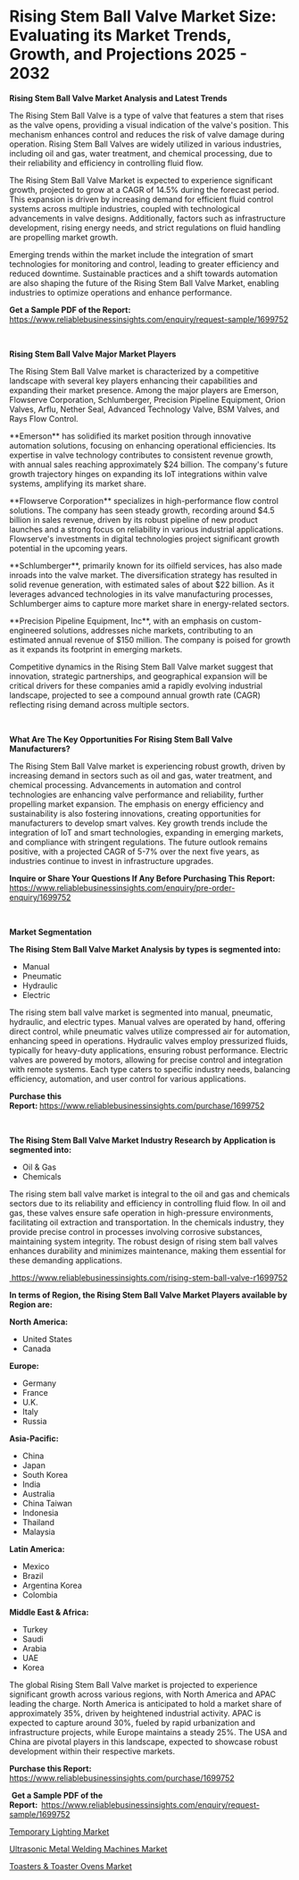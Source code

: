 <p><h1>Rising Stem Ball Valve Market Size: Evaluating its Market Trends, Growth, and Projections 2025 - 2032</h1></p><p><strong>Rising Stem Ball Valve Market Analysis and Latest Trends</strong></p>
<p><p>The Rising Stem Ball Valve is a type of valve that features a stem that rises as the valve opens, providing a visual indication of the valve's position. This mechanism enhances control and reduces the risk of valve damage during operation. Rising Stem Ball Valves are widely utilized in various industries, including oil and gas, water treatment, and chemical processing, due to their reliability and efficiency in controlling fluid flow.</p><p>The Rising Stem Ball Valve Market is expected to experience significant growth, projected to grow at a CAGR of 14.5% during the forecast period. This expansion is driven by increasing demand for efficient fluid control systems across multiple industries, coupled with technological advancements in valve designs. Additionally, factors such as infrastructure development, rising energy needs, and strict regulations on fluid handling are propelling market growth. </p><p>Emerging trends within the market include the integration of smart technologies for monitoring and control, leading to greater efficiency and reduced downtime. Sustainable practices and a shift towards automation are also shaping the future of the Rising Stem Ball Valve Market, enabling industries to optimize operations and enhance performance.</p></p>
<p><strong>Get a Sample PDF of the Report:&nbsp;</strong> <a href="https://www.reliablebusinessinsights.com/enquiry/request-sample/1699752?utm_campaign=62&utm_medium=2&utm_source=Github&utm_content=ia&utm_term=09012025&utm_id=rising-stem-ball-valve">https://www.reliablebusinessinsights.com/enquiry/request-sample/1699752</a></p>
<p>&nbsp;</p>
<p><strong>Rising Stem Ball Valve Major Market Players</strong></p>
<p><p>The Rising Stem Ball Valve market is characterized by a competitive landscape with several key players enhancing their capabilities and expanding their market presence. Among the major players are Emerson, Flowserve Corporation, Schlumberger, Precision Pipeline Equipment, Orion Valves, Arflu, Nether Seal, Advanced Technology Valve, BSM Valves, and Rays Flow Control.</p><p>**Emerson** has solidified its market position through innovative automation solutions, focusing on enhancing operational efficiencies. Its expertise in valve technology contributes to consistent revenue growth, with annual sales reaching approximately $24 billion. The company's future growth trajectory hinges on expanding its IoT integrations within valve systems, amplifying its market share.</p><p>**Flowserve Corporation** specializes in high-performance flow control solutions. The company has seen steady growth, recording around $4.5 billion in sales revenue, driven by its robust pipeline of new product launches and a strong focus on reliability in various industrial applications. Flowserve's investments in digital technologies project significant growth potential in the upcoming years.</p><p>**Schlumberger**, primarily known for its oilfield services, has also made inroads into the valve market. The diversification strategy has resulted in solid revenue generation, with estimated sales of about $22 billion. As it leverages advanced technologies in its valve manufacturing processes, Schlumberger aims to capture more market share in energy-related sectors.</p><p>**Precision Pipeline Equipment, Inc**, with an emphasis on custom-engineered solutions, addresses niche markets, contributing to an estimated annual revenue of $150 million. The company is poised for growth as it expands its footprint in emerging markets.</p><p>Competitive dynamics in the Rising Stem Ball Valve market suggest that innovation, strategic partnerships, and geographical expansion will be critical drivers for these companies amid a rapidly evolving industrial landscape, projected to see a compound annual growth rate (CAGR) reflecting rising demand across multiple sectors.</p></p>
<p>&nbsp;</p>
<p><strong>What Are The Key Opportunities For Rising Stem Ball Valve Manufacturers?</strong></p>
<p><p>The Rising Stem Ball Valve market is experiencing robust growth, driven by increasing demand in sectors such as oil and gas, water treatment, and chemical processing. Advancements in automation and control technologies are enhancing valve performance and reliability, further propelling market expansion. The emphasis on energy efficiency and sustainability is also fostering innovations, creating opportunities for manufacturers to develop smart valves. Key growth trends include the integration of IoT and smart technologies, expanding in emerging markets, and compliance with stringent regulations. The future outlook remains positive, with a projected CAGR of 5-7% over the next five years, as industries continue to invest in infrastructure upgrades.</p></p>
<p><strong>Inquire or Share Your Questions If Any Before Purchasing This Report:</strong> <a href="https://www.reliablebusinessinsights.com/enquiry/pre-order-enquiry/1699752?utm_campaign=62&utm_medium=2&utm_source=Github&utm_content=ia&utm_term=09012025&utm_id=rising-stem-ball-valve">https://www.reliablebusinessinsights.com/enquiry/pre-order-enquiry/1699752</a></p>
<p>&nbsp;</p>
<p><strong>Market Segmentation</strong></p>
<p><strong>The Rising Stem Ball Valve Market Analysis by types is segmented into:</strong></p>
<p><ul><li>Manual</li><li>Pneumatic</li><li>Hydraulic</li><li>Electric</li></ul></p>
<p><p>The rising stem ball valve market is segmented into manual, pneumatic, hydraulic, and electric types. Manual valves are operated by hand, offering direct control, while pneumatic valves utilize compressed air for automation, enhancing speed in operations. Hydraulic valves employ pressurized fluids, typically for heavy-duty applications, ensuring robust performance. Electric valves are powered by motors, allowing for precise control and integration with remote systems. Each type caters to specific industry needs, balancing efficiency, automation, and user control for various applications.</p></p>
<p><strong>Purchase this Report:&nbsp;</strong><a href="https://www.reliablebusinessinsights.com/purchase/1699752?utm_campaign=62&utm_medium=2&utm_source=Github&utm_content=ia&utm_term=09012025&utm_id=rising-stem-ball-valve">https://www.reliablebusinessinsights.com/purchase/1699752</a></p>
<p>&nbsp;</p>
<p><strong>The Rising Stem Ball Valve Market Industry Research by Application is segmented into:</strong></p>
<p><ul><li>Oil & Gas</li><li>Chemicals</li></ul></p>
<p><p>The rising stem ball valve market is integral to the oil and gas and chemicals sectors due to its reliability and efficiency in controlling fluid flow. In oil and gas, these valves ensure safe operation in high-pressure environments, facilitating oil extraction and transportation. In the chemicals industry, they provide precise control in processes involving corrosive substances, maintaining system integrity. The robust design of rising stem ball valves enhances durability and minimizes maintenance, making them essential for these demanding applications.</p></p>
<p><a href="https://www.reliablebusinessinsights.com/rising-stem-ball-valve-r1699752?utm_campaign=62&utm_medium=2&utm_source=Github&utm_content=ia&utm_term=09012025&utm_id=rising-stem-ball-valve">&nbsp;https://www.reliablebusinessinsights.com/rising-stem-ball-valve-r1699752</a></p>
<p><strong>In terms of Region, the Rising Stem Ball Valve Market Players available by Region are:</strong></p>
<p>
    <p> <strong> North America: </strong>
        <ul>
            <li>United States</li>
            <li>Canada</li>
        </ul>
        </p> 
    <p> <strong> Europe: </strong>
        <ul>
            <li>Germany</li>
            <li>France</li>
            <li>U.K.</li>
            <li>Italy</li>
            <li>Russia</li>
        </ul>
        </p> 
    <p> <strong> Asia-Pacific: </strong>
        <ul>
            <li>China</li>
            <li>Japan</li>
            <li>South Korea</li>
            <li>India</li>
            <li>Australia</li>
            <li>China Taiwan</li>
            <li>Indonesia</li>
            <li>Thailand</li>
            <li>Malaysia</li>
        </ul>
        </p> 
    <p> <strong> Latin America: </strong>
        <ul>
            <li>Mexico</li>
            <li>Brazil</li>
            <li>Argentina Korea</li>
            <li>Colombia</li>
        </ul>
        </p> 
    <p> <strong> Middle East & Africa: </strong>
        <ul>
            <li>Turkey</li>
            <li>Saudi</li>
            <li>Arabia</li>
            <li>UAE</li>
            <li>Korea</li>
        </ul>
    </p>
    </p>
<p><p>The global Rising Stem Ball Valve market is projected to experience significant growth across various regions, with North America and APAC leading the charge. North America is anticipated to hold a market share of approximately 35%, driven by heightened industrial activity. APAC is expected to capture around 30%, fueled by rapid urbanization and infrastructure projects, while Europe maintains a steady 25%. The USA and China are pivotal players in this landscape, expected to showcase robust development within their respective markets.</p></p>
<p><strong>Purchase this Report: </strong><a href="https://www.reliablebusinessinsights.com/purchase/1699752?utm_campaign=62&utm_medium=2&utm_source=Github&utm_content=ia&utm_term=09012025&utm_id=rising-stem-ball-valve">https://www.reliablebusinessinsights.com/purchase/1699752</a></p>
<p>&nbsp;<strong>Get a Sample PDF of the Report:&nbsp;&nbsp;</strong><a href="https://www.reliablebusinessinsights.com/enquiry/request-sample/1699752?utm_campaign=62&utm_medium=2&utm_source=Github&utm_content=ia&utm_term=09012025&utm_id=rising-stem-ball-valve">https://www.reliablebusinessinsights.com/enquiry/request-sample/1699752</a></p>
<p><strong></strong></p>
<p><p><a href="https://github.com/danikabiele541/Market-Research-Report-List-1/blob/main/temporary-lighting-market.md?utm_campaign=62&utm_medium=2&utm_source=Github&utm_content=ia&utm_term=09012025&utm_id=rising-stem-ball-valve">Temporary Lighting Market</a></p><p><a href="https://github.com/jamastodola515/Market-Research-Report-List-1/blob/main/ultrasonic-metal-welding-machines-market.md?utm_campaign=62&utm_medium=2&utm_source=Github&utm_content=ia&utm_term=09012025&utm_id=rising-stem-ball-valve">Ultrasonic Metal Welding Machines Market</a></p><p><a href="https://github.com/organophelia8282/Market-Research-Report-List-1/blob/main/toasters-toaster-ovens-market.md?utm_campaign=62&utm_medium=2&utm_source=Github&utm_content=ia&utm_term=09012025&utm_id=rising-stem-ball-valve">Toasters & Toaster Ovens Market</a></p></p>